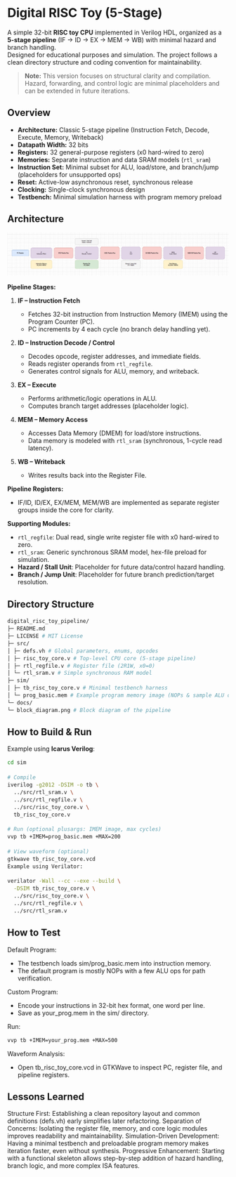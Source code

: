 # Digital RISC Toy (5-Stage)

A simple 32-bit **RISC toy CPU** implemented in Verilog HDL, organized as a **5-stage pipeline** (IF → ID → EX → MEM → WB) with minimal hazard and branch handling.  
Designed for educational purposes and simulation. The project follows a clean directory structure and coding convention for maintainability.

> **Note:** This version focuses on structural clarity and compilation.  
> Hazard, forwarding, and control logic are minimal placeholders and can be extended in future iterations.

## Overview

- **Architecture:** Classic 5-stage pipeline (Instruction Fetch, Decode, Execute, Memory, Writeback)
- **Datapath Width:** 32 bits
- **Registers:** 32 general-purpose registers (x0 hard-wired to zero)
- **Memories:** Separate instruction and data SRAM models (`rtl_sram`)
- **Instruction Set:** Minimal subset for ALU, load/store, and branch/jump (placeholders for unsupported ops)
- **Reset:** Active-low asynchronous reset, synchronous release
- **Clocking:** Single-clock synchronous design
- **Testbench:** Minimal simulation harness with program memory preload

## Architecture

![Block Diagram](docs/block%20diagram.png)

**Pipeline Stages:**
1. **IF – Instruction Fetch**  
   - Fetches 32-bit instruction from Instruction Memory (IMEM) using the Program Counter (PC).
   - PC increments by 4 each cycle (no branch delay handling yet).
   
2. **ID – Instruction Decode / Control**  
   - Decodes opcode, register addresses, and immediate fields.
   - Reads register operands from `rtl_regfile`.
   - Generates control signals for ALU, memory, and writeback.

3. **EX – Execute**  
   - Performs arithmetic/logic operations in ALU.
   - Computes branch target addresses (placeholder logic).

4. **MEM – Memory Access**  
   - Accesses Data Memory (DMEM) for load/store instructions.
   - Data memory is modeled with `rtl_sram` (synchronous, 1-cycle read latency).

5. **WB – Writeback**  
   - Writes results back into the Register File.

**Pipeline Registers:**  
- IF/ID, ID/EX, EX/MEM, MEM/WB are implemented as separate register groups inside the core for clarity.

**Supporting Modules:**  
- `rtl_regfile`: Dual read, single write register file with x0 hard-wired to zero.  
- `rtl_sram`: Generic synchronous SRAM model, hex-file preload for simulation.  
- **Hazard / Stall Unit**: Placeholder for future data/control hazard handling.  
- **Branch / Jump Unit**: Placeholder for future branch prediction/target resolution.

## Directory Structure

```bash
digital_risc_toy_pipeline/
├─ README.md 
├─ LICENSE # MIT License
├─ src/
│ ├─ defs.vh # Global parameters, enums, opcodes
│ ├─ risc_toy_core.v # Top-level CPU core (5-stage pipeline)
│ ├─ rtl_regfile.v # Register file (2R1W, x0=0)
│ └─ rtl_sram.v # Simple synchronous RAM model
├─ sim/
│ ├─ tb_risc_toy_core.v # Minimal testbench harness
│ └─ prog_basic.mem # Example program memory image (NOPs & sample ALU ops)
└─ docs/
└─ block_diagram.png # Block diagram of the pipeline
```

## How to Build & Run

Example using **Icarus Verilog**:

```bash
cd sim

# Compile
iverilog -g2012 -DSIM -o tb \
  ../src/rtl_sram.v \
  ../src/rtl_regfile.v \
  ../src/risc_toy_core.v \
  tb_risc_toy_core.v

# Run (optional plusargs: IMEM image, max cycles)
vvp tb +IMEM=prog_basic.mem +MAX=200

# View waveform (optional)
gtkwave tb_risc_toy_core.vcd
Example using Verilator:

verilator -Wall --cc --exe --build \
  -DSIM tb_risc_toy_core.v \
  ../src/risc_toy_core.v \
  ../src/rtl_regfile.v \
  ../src/rtl_sram.v
```

## How to Test

Default Program:
- The testbench loads sim/prog_basic.mem into instruction memory.
- The default program is mostly NOPs with a few ALU ops for path verification.

Custom Program:
- Encode your instructions in 32-bit hex format, one word per line.
- Save as your_prog.mem in the sim/ directory.

Run:

```bash
vvp tb +IMEM=your_prog.mem +MAX=500
```

Waveform Analysis:
- Open tb_risc_toy_core.vcd in GTKWave to inspect PC, register file, and pipeline registers.

## Lessons Learned

Structure First: Establishing a clean repository layout and common definitions (defs.vh) early simplifies later refactoring.
Separation of Concerns: Isolating the register file, memory, and core logic modules improves readability and maintainability.
Simulation-Driven Development: Having a minimal testbench and preloadable program memory makes iteration faster, even without synthesis.
Progressive Enhancement: Starting with a functional skeleton allows step-by-step addition of hazard handling, branch logic, and more complex ISA features.